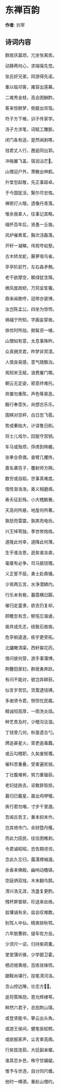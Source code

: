 # 东禅百韵

**作者**: 刘宰

## 诗词内容

群居厌嚣烦，兀坐怅离索。

动静两何心，求端徯先觉。

张氏好兄弟，同游得先诺。

重以临邛客，雍容出莲幕。

二难秀金枝，高会困酬酢。

客来惊醉梦，倒屣出帘箔。

符子方下帷，训子传家学。

汤子方涉笔，词赋工雕斵。

闭门各有适，跫然闻剥啄。

钱君丈人行，邂逅同出郭。

冲飚翼飞盖，宿润沾芒𪨗。

山僧迎户外，萧散出林鹤。

升堂忽起敬，先正事超卓。

于今国犹活，繄尔尽忠恪。

禅房灯火暗，遗像丹青落。

惟余我辈人，往事记其略。

缅怀百年后，贤愚一丘貉。

风炉催煮茗，胸次浇磊落。

开轩一凝睇，伟观夺岩壑。

古木矫龙蛇，藤萝喧鸟雀。

亭亭阶前竹，左右森矛矟。

老干欲摩空，穉绿犹含箨。

微风度疏棂，万窍呈笙籥。

鼎来闻歌呼，冠带亦褒博。

汝岂陈孟公，四坐为惊愕。

祸福宁所知，字画妄穿凿。

俳优时所拙，掀髯资一噱。

山僧如有意，太息事殊昨。

众真拥灵君，昨梦非冥漠。

人情良易感，意气随飘泊。

焉知宋玉赋，浪费屠门嚼。

朝云无定姿，密意终难托。

弃置勿重陈，声色等臭恶。

觞行奉壶矢，尚想古乐乐。

围棋对空枰，白日忽飞雹。

势成秦始大，计误鲁日削。

将士儿戏尔，回旋守宫钥。

车马或殆烦，俘虏到帏幄。

张拳合奇偶，奋臂几攫抟。

嘉名袭百子，覆射师方朔。

数穷或自蹈，世事真难度。

情性渐浩浩，奥义相磨琢。

寿夭征彭殇，小大稽鹏鸒。

天高何所悬，地垕何所著。

孰怒而雷震，孰笑而电烁。

兴王悼茕独，季世惨炮烙。

道隆此何幸，道降此何薄。

生乎谁汝恩，逝矣谁汝虐。

毫厘有必争，司马振铙镯。

义正誓不屈，勇士赴鼎镬。

少焉两忘言，水浄潜鳞灼。

行乐未有极，暮霞横日脚。

催归走童隶，欲去仍复却。

顾瞻忽有念，郁悒忘谐谑。

凿井成先志，结甃石凿凿。

危亭俯逵道，栋宇更旁拓。

北牖瞰清渠，西轩粲花药。

借问彼何营，游手事蒲博。

荆簪田家妇，群居勇奔跃。

有问不能对，彼岂弃耕获。

似言岁苦饥，货鬻逮钱镈。

多谢贤令君，恻怛忧民瘼。

精诚彻高厚，一雨洗炎熇。

种艺贵及时，少稽沟浍涸。

丁钱曾几何，秋苗遗合勺。

牌追甚星火，胥吏逾毒蠚。

或云勾稽职，久矣废矩彟。

催科苦重叠，受害遍贫弱。

丁壮腹难枵，努力重锄获。

老妇徒跣去，讵敢辞笞掠。

暮归已戴星，晨出鸡咿喔。

疾行君勿嗤，寸步千里邈。

吾闻古哲王，重本抑末作。

岂其倚市门，余财暨丹雘。

而此力田民，往往困椎剥。

令君诚昭昭，忠告期谔谔。

念此久忘归，露濡襟袖渥。

余香来佛殿，幽响动檐铎。

空庭炳双烛，木末翻鸟鹊。

清兴浩无涯，洗盏复更酌。

残杯屏督邮，珍送来丝络。

兹懽诚有余，兹会叹难数。

别驾人中仙，精爽排秋鹗。

六年脱曹尉，缇车佐方岳。

少须尺一诏，归持紫荷橐。

堂堂蒲圻掾，少学鄙卫霍。

栖迟绾黄绶，百炼敛锋锷。

踞鞍尚堪行，投笔清河洛。

含山控边陲，壮志方𫏋𫏋。

逝将策殊勋，恩光辉棣萼。

粹然六君子，总抱荆山璞。

或登贤能书，拏云出头角。

或游王侯间，健笔驱蛟鳄。

或欲振家声，尘言束高阁。

行矣拔连茹，大廷副亲擢。

谁其恋乡邑，株守甘龌龊。

惟予与世违，自分同尺蠖。

他时一樽酒，重赴山僧约。

